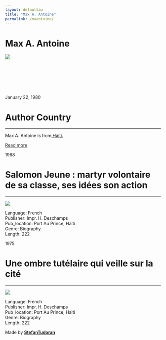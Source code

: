 ```yaml
---
layout: defaultau
title: "Max A. Antoine"
permalink: /maantoine/
---
```

<!-- partial:index.partial.html -->
<div class="content">
    <h1>Max A. Antoine</h1>
    <div class="quote">
        <div><img src="https://i.ytimg.com/vi/vl66R1NpTr0/maxresdefault.jpg" class="logo"></div>
    </div>
    <div class="timeline">
        <div style="padding-bottom:100px;"></div>
        <div class="block">
            <div class="date right"><p class="right">January 22, 1980</p></div>
            <div class="dot"></div>
            <div class="left first">
            <div class="author_country">
                <h1>Author Country</h1><hr>
            <div class="aclocation"> <p>Max A. Antoine is from<a href="{{ site.baseurl }}/5"> Haiti.</a></p></div>
              <div class="acreadmore">  <a href="#" target="_blank">Read more</a></div>
            </div>
            </div>
            <div class="block">
                <div class="date left"><p class="left">1968</p></div>
                <div class="dot"></div>
                <div class="right">
                    <h1>Salomon Jeune : martyr volontaire de sa classe, ses idées son action</h1><hr>
                    <p><img src="https://videos.files.wordpress.com/45k29Ay8/max-antoine-ii_scruberthumbnail_1.jpg"></p>
                    <p>
                    Language: French<br/>
                    Publisher: Impr. H. Deschamps<br/>
                    Pub_location: Port Au Prince, Haiti<br/>
                    Genre: Biography<br/>
                    Length: 222</p>
                </div>
            </div>
            <div class="block">
                <div class="date right"><p class="right">1975</p></div>
                <div class="dot"></div>
                <div class="left hide">
                    <h1>Une ombre tutélaire qui veille sur la cité</h1><hr>
                    <p><img src="https://books.google.dm/books/content?id=MYAVAQAAIAAJ&printsec=frontcover&img=1&zoom=1&imgtk=AFLRE73otW_7sHUh82Is89P7eaJPmlOX10TaTnSmzCgquq8g4AJpU4bzErbEUdmiCnweqqt6EXGFxPU5oNNTwFqU1EEjB3GbOcHUXR10Wc8gaydUikTowEs-m16HNfiPXB1HY93ba53S"></p>
                    <p>Language: French<br/>
                    Publisher: Impr. H. Deschamps<br/>
                    Pub_location: Port Au Prince, Haiti<br/>
                    Genre: Biography<br/>
                    Length: 222</p>
                </div>
            </div>
        </div>
        <div id="footer">
        <p id="copyright">Made by&nbsp;<strong><a href="https://www.linkedin.com/in/nicolae-stefan-tudoran-b02291127/" target="_blank">StefanTudoran</a></strong></p>
    </div>
</div>
